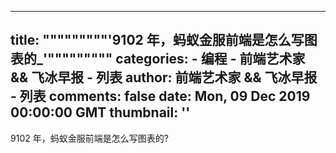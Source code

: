 
---
title: """""""""'9102 年，蚂蚁金服前端是怎么写图表的_'"""""""""
categories: 
    - 编程
    - 前端艺术家 && 飞冰早报 - 列表
author: 前端艺术家 && 飞冰早报 - 列表
comments: false
date: Mon, 09 Dec 2019 00:00:00 GMT
thumbnail: ''
---

<div>   
9102 年，蚂蚁金服前端是怎么写图表的?   
</div>
            